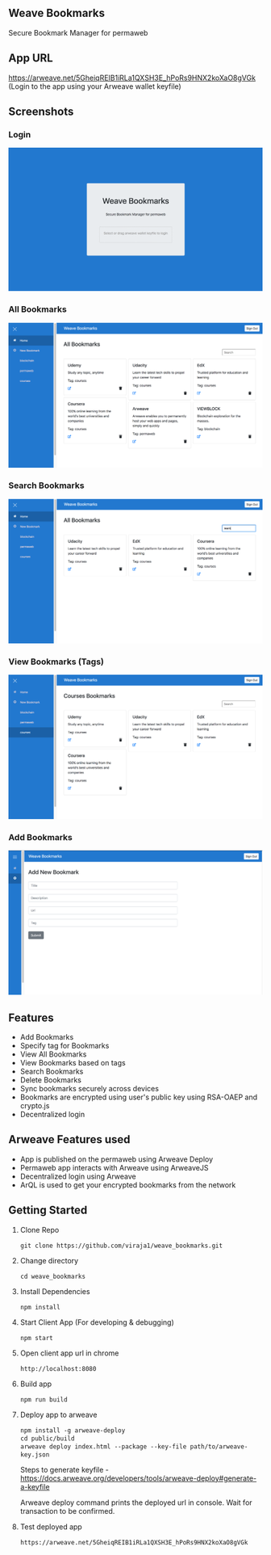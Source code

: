 ## Weave Bookmarks
Secure Bookmark Manager for permaweb

## App URL
https://arweave.net/5GheiqREIB1iRLa1QXSH3E_hPoRs9HNX2koXaO8gVGk 
(Login to the app using your Arweave wallet keyfile)

## Screenshots

### Login
![](screenshots/weave_bookmarks_1.png)

### All Bookmarks
![](screenshots/weave_bookmarks_2.png)

### Search Bookmarks
![](screenshots/weave_bookmarks_3.png)

### View Bookmarks (Tags)
![](screenshots/weave_bookmarks_4.png)

### Add Bookmarks
![](screenshots/weave_bookmarks_5.png)

## Features
* Add Bookmarks
* Specify tag for Bookmarks
* View All Bookmarks
* View Bookmarks based on tags
* Search Bookmarks
* Delete Bookmarks
* Sync bookmarks securely across devices
* Bookmarks are encrypted using user's public key using RSA-OAEP and crypto.js
* Decentralized login

## Arweave Features used
* App is published on the permaweb using Arweave Deploy
* Permaweb app interacts with Arweave using ArweaveJS
* Decentralized login using Arweave
* ArQL is used to get your encrypted bookmarks from the network

## Getting Started

1) Clone Repo

    ```
    git clone https://github.com/viraja1/weave_bookmarks.git
    ```

2) Change directory
    
   ```
   cd weave_bookmarks
   ```

3) Install Dependencies
   
   ```
   npm install
   ```

4) Start Client App (For developing & debugging)

   ```
   npm start 
   ```
   
5) Open client app url in chrome

   ```
   http://localhost:8080
   ```
   
6) Build app    

   ```
   npm run build 
   ```
   
7) Deploy app to arweave 

   ```
   npm install -g arweave-deploy
   cd public/build
   arweave deploy index.html --package --key-file path/to/arweave-key.json
   ```
   
   Steps to generate keyfile - https://docs.arweave.org/developers/tools/arweave-deploy#generate-a-keyfile
   
   Arweave deploy command prints the deployed url in console. Wait for transaction to be confirmed.

8) Test deployed app
   ```
   https://arweave.net/5GheiqREIB1iRLa1QXSH3E_hPoRs9HNX2koXaO8gVGk
   ```
